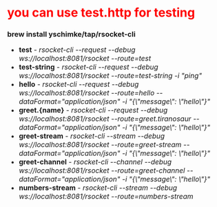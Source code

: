 <h1 style="color: red">you can use test.http for testing</h1>
<h3>brew install yschimke/tap/rsocket-cli</h3>
<ul style="font-size: 16px">
    <li><b>test</b> - <dfn>rsocket-cli --request --debug ws://localhost:8081/rsocket --route=test</dfn></li>
    <li><b>test-string</b> - <dfn>rsocket-cli --request --debug ws://localhost:8081/rsocket --route=test-string -i "ping"</dfn></li>
    <li><b>hello</b> - <dfn>rsocket-cli --request --debug ws://localhost:8081/rsocket --route=hello --dataFormat="application/json" -i "{\"message\": \"hello\"}"</dfn></li>
    <li><b>greet.{name}</b> - <dfn>rsocket-cli --request --debug ws://localhost:8081/rsocket --route=greet.tiranosaur --dataFormat="application/json" -i "{\"message\": \"hello\"}"</dfn></li>
    <li><b>greet-stream</b> - <dfn>rsocket-cli --stream --debug ws://localhost:8081/rsocket --route=greet-stream --dataFormat="application/json" -i "{\"message\": \"hello\"}"</dfn></li>
    <li><b>greet-channel</b> - <dfn>rsocket-cli --channel --debug ws://localhost:8081/rsocket --route=greet-channel --dataFormat="application/json" -i "{\"message\": \"hello\"}"</dfn></li>
    <li><b>numbers-stream</b> - <dfn>rsocket-cli --stream --debug ws://localhost:8081/rsocket --route=numbers-stream</dfn></li>
</ul>

